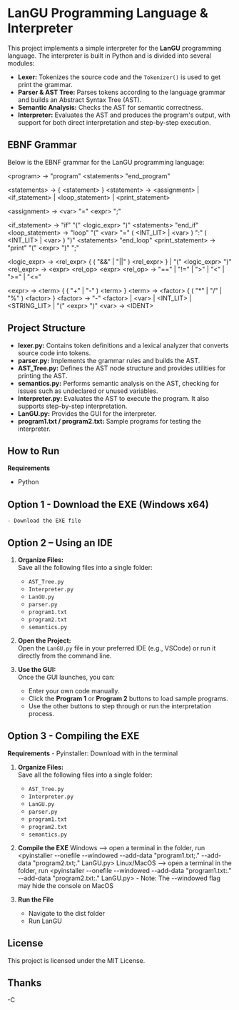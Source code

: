 # LanGU Programming Language & Interpreter

This project implements a simple interpreter for the **LanGU** programming language. The interpreter is built in Python and is divided into several modules:

- **Lexer:** Tokenizes the source code and the `Tokenizer()` is used to get print the grammar.
- **Parser & AST Tree:** Parses tokens according to the language grammar and builds an Abstract Syntax Tree (AST).
- **Semantic Analysis:** Checks the AST for semantic correctness.
- **Interpreter:** Evaluates the AST and produces the program's output, with support for both direct interpretation and step-by-step execution.


## EBNF Grammar

Below is the EBNF grammar for the LanGU programming language:

&lt;program&gt;         ->    "program" &lt;statements&gt; "end_program"

&lt;statements&gt;      ->    { &lt;statement&gt; }
&lt;statement&gt;       ->    &lt;assignment&gt; | &lt;if_statement&gt; | &lt;loop_statement&gt; | &lt;print_statement&gt;

&lt;assignment&gt;      ->    &lt;var&gt; "=" &lt;expr&gt; ";"

&lt;if_statement&gt;    ->    "if" "(" &lt;logic_expr&gt; ")" &lt;statements&gt; "end_if"
&lt;loop_statement&gt;  ->    "loop" "(" &lt;var&gt; "=" ( &lt;INT_LIT&gt; | &lt;var&gt; ) ":" ( &lt;INT_LIT&gt; | &lt;var&gt; ) ")" &lt;statements&gt; "end_loop"
&lt;print_statement&gt; ->    "print" "(" &lt;expr&gt; ")" ";"

&lt;logic_expr&gt;      ->    &lt;rel_expr&gt; { ( "&&" | "||" ) &lt;rel_expr&gt; } | "(" &lt;logic_expr&gt; ")"
&lt;rel_expr&gt;        ->    &lt;expr&gt; &lt;rel_op&gt; &lt;expr&gt;
&lt;rel_op&gt;          ->    "==" | "!=" | ">" | "<" | ">=" | "&lt;="

&lt;expr&gt;            ->    &lt;term&gt; { ( "+" | "-" ) &lt;term&gt; }
&lt;term&gt;            ->    &lt;factor&gt; { ( "*" | "/" | "%" ) &lt;factor&gt; }
&lt;factor&gt;          ->    "-" &lt;factor&gt; | &lt;var&gt; | &lt;INT_LIT&gt; | &lt;STRING_LIT&gt; | "(" &lt;expr&gt; ")"
&lt;var&gt;             ->    &lt;IDENT&gt;



## Project Structure

- **lexer.py:** Contains token definitions and a lexical analyzer that converts source code into tokens.
- **parser.py:** Implements the grammar rules and builds the AST.
- **AST_Tree.py:** Defines the AST node structure and provides utilities for printing the AST.
- **semantics.py:** Performs semantic analysis on the AST, checking for issues such as undeclared or unused variables.
- **Interpreter.py:** Evaluates the AST to execute the program. It also supports step-by-step interpretation.
- **LanGU.py:** Provides the GUI for the interpreter.
- **program1.txt / program2.txt:** Sample programs for testing the interpreter.


## How to Run

**Requirements**
- Python

## Option 1 - Download the EXE (Windows x64)
    - Download the EXE file

## Option 2 – Using an IDE
1. **Organize Files:**  
   Save all the following files into a single folder:
   - `AST_Tree.py`
   - `Interpreter.py`
   - `LanGU.py`
   - `parser.py`
   - `program1.txt`
   - `program2.txt`
   - `semantics.py`

2. **Open the Project:**  
   Open the `LanGU.py` file in your preferred IDE (e.g., VSCode) or run it directly from the command line.

3. **Use the GUI:**  
   Once the GUI launches, you can:
   - Enter your own code manually.
   - Click the **Program 1** or **Program 2** buttons to load sample programs.
   - Use the other buttons to step through or run the interpretation process.


## Option 3 - Compiling the EXE
**Requirements**
    - Pyinstaller: Download with <pip install pyinstaller> in the terminal

1. **Organize Files:**  
   Save all the following files into a single folder:
   - `AST_Tree.py`
   - `Interpreter.py`
   - `LanGU.py`
   - `parser.py`
   - `program1.txt`
   - `program2.txt`
   - `semantics.py`

2. **Compile the EXE**
    Windows     --> open a terminal in the folder, run <pyinstaller --onefile --windowed --add-data "program1.txt;." --add-data "program2.txt;." LanGU.py>
    Linux/MacOS --> open a terminal in the folder, run <pyinstaller --onefile --windowed --add-data "program1.txt:." --add-data "program2.txt:." LanGU.py>
        - Note: The --windowed flag may hide the console on MacOS

3. **Run the File**
    - Navigate to the dist folder
    - Run LanGU

## License

This project is licensed under the MIT License.


## Thanks

-C
